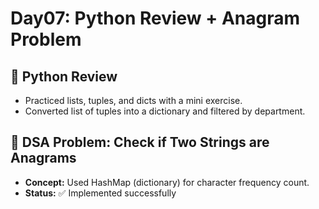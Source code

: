 # Day07: Python Review + Anagram Problem

## 📌 Python Review
- Practiced lists, tuples, and dicts with a mini exercise.
- Converted list of tuples into a dictionary and filtered by department.

## 📌 DSA Problem: Check if Two Strings are Anagrams
- **Concept:** Used HashMap (dictionary) for character frequency count.
- **Status:** ✅ Implemented successfully
